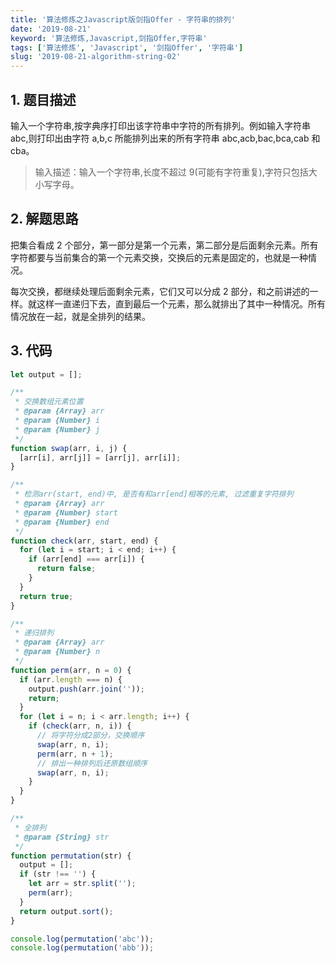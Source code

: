 ```yaml
---
title: '算法修炼之Javascript版剑指Offer - 字符串的排列'
date: '2019-08-21'
keyword: '算法修炼,Javascript,剑指Offer,字符串'
tags: ['算法修炼', 'Javascript', '剑指Offer', '字符串']
slug: '2019-08-21-algorithm-string-02'
---
```


## 1. 题目描述

输入一个字符串,按字典序打印出该字符串中字符的所有排列。例如输入字符串 abc,则打印出由字符 a,b,c 所能排列出来的所有字符串 abc,acb,bac,bca,cab 和 cba。

> 输入描述：输入一个字符串,长度不超过 9(可能有字符重复),字符只包括大小写字母。

## 2. 解题思路

把集合看成 2 个部分，第一部分是第一个元素，第二部分是后面剩余元素。所有字符都要与当前集合的第一个元素交换，交换后的元素是固定的，也就是一种情况。

每次交换，都继续处理后面剩余元素，它们又可以分成 2 部分，和之前讲述的一样。就这样一直递归下去，直到最后一个元素，那么就排出了其中一种情况。所有情况放在一起，就是全排列的结果。

## 3. 代码

```javascript
let output = [];

/**
 * 交换数组元素位置
 * @param {Array} arr
 * @param {Number} i
 * @param {Number} j
 */
function swap(arr, i, j) {
  [arr[i], arr[j]] = [arr[j], arr[i]];
}

/**
 * 检测arr(start, end)中, 是否有和arr[end]相等的元素, 过滤重复字符排列
 * @param {Array} arr
 * @param {Number} start
 * @param {Number} end
 */
function check(arr, start, end) {
  for (let i = start; i < end; i++) {
    if (arr[end] === arr[i]) {
      return false;
    }
  }
  return true;
}

/**
 * 递归排列
 * @param {Array} arr
 * @param {Number} n
 */
function perm(arr, n = 0) {
  if (arr.length === n) {
    output.push(arr.join(''));
    return;
  }
  for (let i = n; i < arr.length; i++) {
    if (check(arr, n, i)) {
      // 将字符分成2部分，交换顺序
      swap(arr, n, i);
      perm(arr, n + 1);
      // 排出一种排列后还原数组顺序
      swap(arr, n, i);
    }
  }
}

/**
 * 全排列
 * @param {String} str
 */
function permutation(str) {
  output = [];
  if (str !== '') {
    let arr = str.split('');
    perm(arr);
  }
  return output.sort();
}

console.log(permutation('abc'));
console.log(permutation('abb'));
```
